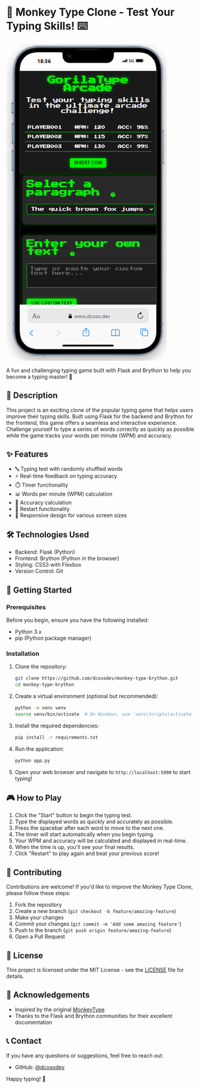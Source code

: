 # 🐒 Monkey Type Clone - Test Your Typing Skills! ⌨️

![Monkey Type Clone Screenshot](/images/screenshot.PNG)

A fun and challenging typing game built with Flask and Brython to help you become a typing master! 🚀

## 📝 Description

This project is an exciting clone of the popular typing game that helps users improve their typing skills. Built using Flask for the backend and Brython for the frontend, this game offers a seamless and interactive experience. Challenge yourself to type a series of words correctly as quickly as possible while the game tracks your words per minute (WPM) and accuracy.

## ✨ Features

- 🔤 Typing test with randomly shuffled words
- ⚡ Real-time feedback on typing accuracy
- ⏱️ Timer functionality
- 📊 Words per minute (WPM) calculation
- 🎯 Accuracy calculation
- 🔄 Restart functionality
- 📱 Responsive design for various screen sizes

## 🛠️ Technologies Used

- Backend: Flask (Python)
- Frontend: Brython (Python in the browser)
- Styling: CSS3 with Flexbox
- Version Control: Git

## 🚀 Getting Started

### Prerequisites

Before you begin, ensure you have the following installed:

- Python 3.x
- pip (Python package manager)

### Installation

1. Clone the repository:
   ```bash
   git clone https://github.com/dcosodev/monkey-type-brython.git
   cd monkey-type-brython
   ```

2. Create a virtual environment (optional but recommended):
   ```bash
   python -m venv venv
   source venv/bin/activate  # On Windows, use `venv\Scripts\activate`
   ```

3. Install the required dependencies:
   ```bash
   pip install -r requirements.txt
   ```

4. Run the application:
   ```bash
   python app.py
   ```

5. Open your web browser and navigate to `http://localhost:5000` to start typing!

## 🎮 How to Play

1. Click the "Start" button to begin the typing test.
2. Type the displayed words as quickly and accurately as possible.
3. Press the spacebar after each word to move to the next one.
4. The timer will start automatically when you begin typing.
5. Your WPM and accuracy will be calculated and displayed in real-time.
6. When the time is up, you'll see your final results.
7. Click "Restart" to play again and beat your previous score!

## 🤝 Contributing

Contributions are welcome! If you'd like to improve the Monkey Type Clone, please follow these steps:

1. Fork the repository
2. Create a new branch (`git checkout -b feature/amazing-feature`)
3. Make your changes
4. Commit your changes (`git commit -m 'Add some amazing feature'`)
5. Push to the branch (`git push origin feature/amazing-feature`)
6. Open a Pull Request

## 📜 License

This project is licensed under the MIT License - see the [LICENSE](LICENSE) file for details.

## 🙏 Acknowledgements

- Inspired by the original [MonkeyType](https://monkeytype.com/)
- Thanks to the Flask and Brython communities for their excellent documentation

## 📞 Contact

If you have any questions or suggestions, feel free to reach out:

- GitHub: [@dcosodev](https://github.com/dcosodev)

Happy typing! 🎉
